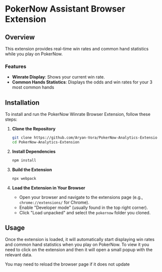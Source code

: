 # PokerNow Assistant Browser Extension

## Overview

This extension provides real-time win rates and common hand statistics while you play on PokerNow.

### Features

- **Winrate Display**: Shows your current win rate.
- **Common Hands Statistics**: Displays the odds and win rates for your 3 most common hands

## Installation

To install and run the PokerNow Winrate Browser Extension, follow these steps:

1. **Clone the Repository**

   ```bash
   git clone https://github.com/Aryan-Vora/PokerNow-Analytics-Extension.git
   cd PokerNow-Analytics-Extension
   ```

2. **Install Dependencies**

   ```bash
   npm install
   ```

3. **Build the Extension**

   ```bash
   npx webpack
   ```

4. **Load the Extension in Your Browser**
   - Open your browser and navigate to the extensions page (e.g., `chrome://extensions/` for Chrome).
   - Enable "Developer mode" (usually found in the top right corner).
   - Click "Load unpacked" and select the `pokernow` folder you cloned.

## Usage

Once the extension is loaded, it will automatically start displaying win rates and common hand statistics when you play on PokerNow. To view it you need to click on the extension and then it will open a small popup with the relevant data.

You may need to reload the browser page if it does not update
